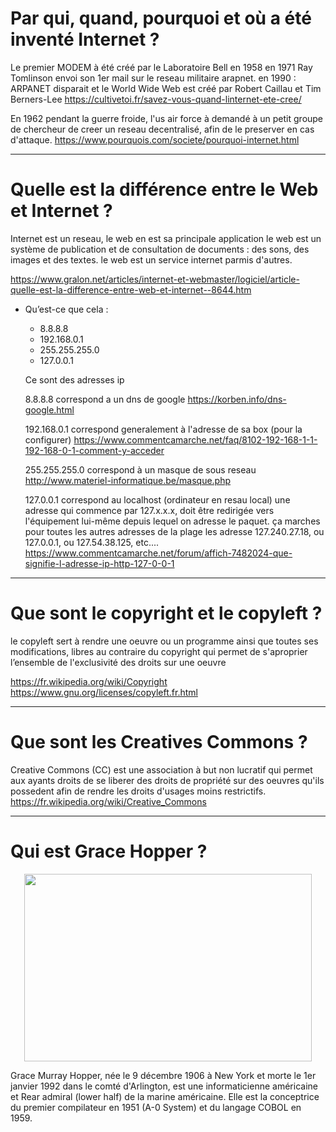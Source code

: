 # Par qui, quand, pourquoi et où a été inventé Internet ? 
 
 Le premier MODEM à été créé par le Laboratoire Bell en 1958
en 1971 Ray Tomlinson envoi son 1er mail sur le reseau militaire arapnet.
en 1990 : ARPANET disparait et le World Wide Web est créé par Robert Caillau et Tim Berners-Lee
 https://cultivetoi.fr/savez-vous-quand-linternet-ete-cree/

 
En 1962 pendant la guerre froide, l'us air force à demandé à un petit groupe de chercheur de creer un reseau decentralisé, afin de le preserver en cas d'attaque.
https://www.pourquois.com/societe/pourquoi-internet.html

______________________________________________________________________________________________________

# Quelle est la différence entre le Web et Internet ?

Internet est un reseau, le web en est sa principale application
le web est un système de publication et de consultation de documents : des sons, des images et des textes.
le web est un service internet parmis d'autres.

https://www.gralon.net/articles/internet-et-webmaster/logiciel/article-quelle-est-la-difference-entre-web-et-internet--8644.htm

- Qu’est-ce que cela :
  - 8.8.8.8
  - 192.168.0.1
  - 255.255.255.0
  - 127.0.0.1

  Ce sont des adresses ip 
 
  8.8.8.8 correspond a un dns de google https://korben.info/dns-google.html
   
   192.168.0.1 correspond generalement à l'adresse de sa box (pour la configurer) https://www.commentcamarche.net/faq/8102-192-168-1-1-192-168-0-1-comment-y-acceder

   255.255.255.0 correspond à un masque de sous reseau http://www.materiel-informatique.be/masque.php

   127.0.0.1 correspond au localhost (ordinateur en resau local) une adresse qui commence par 127.x.x.x, doit être redirigée vers l'équipement lui-même depuis lequel on adresse le paquet.
ça marches pour toutes les autres adresses de la plage les adresse 127.240.27.18, ou 127.0.0.1, ou 127.54.38.125, etc.... 
https://www.commentcamarche.net/forum/affich-7482024-que-signifie-l-adresse-ip-http-127-0-0-1


______________________________________________________________________________________________________

# Que sont le copyright et le copyleft ?


le copyleft sert à rendre une oeuvre ou un programme ainsi que toutes ses modifications, libres au contraire du copyright qui permet de s'aproprier l’ensemble de l'exclusivité des droits sur une oeuvre

https://fr.wikipedia.org/wiki/Copyright
https://www.gnu.org/licenses/copyleft.fr.html
______________________________________________________________________________________________________

# Que sont les Creatives Commons ?

Creative Commons (CC) est une association à but non lucratif qui permet aux ayants droits de se liberer des droits de propriété sur des oeuvres qu'ils possedent afin de rendre les droits d'usages moins restrictifs. 
https://fr.wikipedia.org/wiki/Creative_Commons

______________________________________________________________________________________________________

# Qui est Grace Hopper ?

<p align="center">
  <img width="460" height="300" src="https://upload.wikimedia.org/wikipedia/commons/thumb/a/ad/Commodore_Grace_M._Hopper%2C_USN_%28covered%29.jpg/280px-Commodore_Grace_M._Hopper%2C_USN_%28covered%29.jpg">
</p>




Grace Murray Hopper, née le 9 décembre 1906 à New York et morte le 1er janvier 1992 dans le comté d'Arlington, est une informaticienne américaine et Rear admiral (lower half) de la marine américaine. Elle est la conceptrice du premier compilateur en 1951 (A-0 System) et du langage COBOL en 1959. 